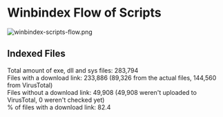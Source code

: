 # Winbindex Flow of Scripts

![winbindex-scripts-flow.png](winbindex-scripts-flow.png)

## Indexed Files

<!--FileStats-->
Total amount of exe, dll and sys files: 283,794  
Files with a download link: 233,886 (89,326 from the actual files, 144,560 from VirusTotal)  
Files without a download link: 49,908 (49,908 weren't uploaded to VirusTotal, 0 weren't checked yet)  
% of files with a download link: 82.4  
<!--/FileStats-->
